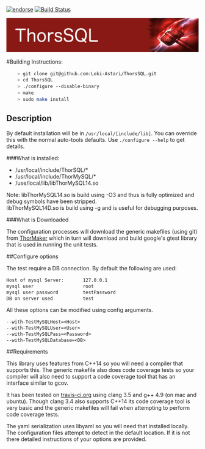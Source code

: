 [![endorse](http://api.coderwall.com/lokiastari/endorsecount.png)](http://coderwall.com/lokiastari)
[![Build Status](https://travis-ci.org/Loki-Astari/ThorsSQL.svg?branch=master)](https://travis-ci.org/Loki-Astari/ThorsSQL)

![ThorStream](../img/stream.jpg)


#Building Instructions:
````bash
    > git clone git@github.com:Loki-Astari/ThorsSQL.git
    > cd ThorsSQL
    > ./configure --disable-binary
    > make
    > sudo make install
````
## Description

By default installation will be in `/usr/local/[include/lib]`. You can override this with the normal auto-tools defaults. Use `./configure --help` to get details.

###What is installed:

* /usr/local/include/ThorSQL/*
* /usr/local/include/ThorMySQL/*
* /use/local/lib/libThorMySQL14.so


Note:
libThorMySQL14.so is build using -O3 and thus is fully optimized and debug symbols have been stripped.  
libThorMySQL14D.so is build using -g and is useful for debugging purposes.


###What is Downloaded

The configuration processes will download the generic makefiles (using git) from [ThorMaker](https://github.com/Loki-Astari/ThorMaker) which in turn will download and build google's gtest library that is used in running the unit tests.

##Configure options

The test require a DB connection. By default the following are used:

    Host of mysql Server:       127.0.0.1
    mysql user                  root
    mysql user password         testPassword
    DB on server used           test

All these options can be modified using config arguments.

    --with-TestMySQLHost=<Host>
    --with-TestMySQLUser=<User>
    --with-TestMySQLPass=<Password>
    --with-TestMySQLDatabase=<DB>

##Requirements

This library uses features from C++14 so you will need a compiler that supports this. The generic makefile also does code coverage tests so your compiler will also need to support a code coverage tool that has an interface similar to gcov.

It has been tested on [travis-ci.org](https://travis-ci.org/Loki-Astari/ThorsSQL) using clang 3.5 and g++ 4.9 (on mac and ubuntu). Though clang 3.4 also supports C++14 its code coverage tool is very basic and the generic makefiles will fail when attempting to perform code coverage tests.

The yaml serialization uses libyaml so you will need that installed locally. The configuration files attempt to detect in the default location. If it is not there detailed instructions of your options are provided.


